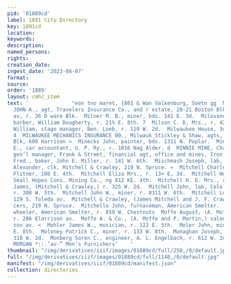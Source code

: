 ```yaml
---
pid: '01889cd'
label: 1891 City Directory
key: 1891cd
location: 
keywords: 
description: 
named_persons: 
rights: 
creation_date: 
ingest_date: '2023-08-07'
format: 
source: 
order: '1889'
layout: cmhc_item
text: '              "eon tno maret, {861 & Wan Valkenburg, Soetn gg  MON                                    MILNER
  JOHN A., agt, Travelers Insurance Co., and r estate, 20-21 Boston Blk, 402 Harrison
  av, r. 26 D ware Blk.  Milner M. B., miner, bds. 141 E. 3d.  Milovanovitch Demetre,
  barber, William Dougherty, r. 21% E. 8th. 7  Milson C. D, Mrs., r. 423 E. 8th.  Milton
  William, stage manager, Ben. Loeb, r. 110 W. 2d.  Milwaukee House, 3d, cor. Oak.
  4  MILWAUKEE MECHANICS INSURANCE 00., Milwauk Stickley & Shaw, agts, DeMaineville
  Blk, 600 Harrison »  Minecks John, painter, bds. 1311 N. Poplar.  Mincks William
  E., car accountant, U. P. Ry., r. 1016 Nag Alder. d  MINNIE MINE, Charles L. Hill,
  gen’l manager, Frank & Street, financial agt, office and mines, Iron Hill.  Minor
  Fred., baker, John E. Miller, r. 141 W. 6th.  Mischmash Joseph, lab, Elgin Smelter.  Mitchell
  Alexander, clk, Mitchell & Crawley, 219 N. Spruce. «  Mitchell Charles, lab, David
  Flitner, 108 E. 4th.  Mitchell Eliza Mrs., r. 13+ E, 3d.  Mitchell Horace C., foreman,
  Small Hopes Cons. Mining Co., ng 812 KE. 4th.  Mitchell H. E. Mrs., r. 414 W. 3d.  Mitchell
  James, (Mitchell & Crawley,) r. 325 W. 2d.  Mitchell John, lab, Colo. Mid. Ry.,
  r. 308 W. 5th.  Mitchell John W., miner, r. 8311 W. 6th.  Mitchell Louis N., miner,
  129 S. Toledo av.  Mitchell & Crawley, (James Mitchell and J. F. Crawley,) gros
  cers, 219 N. Spruce.  Mitchello John, furnaceman, American Smelter.  Moelk Henry,
  wheeler, American Smelter, r. 850 W. Chestnuts  Moffe August, (A. Moffe & Co.,)
  r. 206 Elarrison av.  Moffe A. & Co., (A. Moffe and P. Martin,) saloon, 206 Harrix
  son av. <  Mohler James W., musician, r. 122 E. 5th.  Moler John, mining, r. 580
  E. 8th.  Moloney Patrick C., miner, r. 133 W. 8th.  Monaghan Joseph, smelter, r.
  318 W. 2d.  Monberg Soren C., engineer, A. L. Engelbach, r. 612 W. 2d.  BROWN &
  MORGAN *::.‘av-” Men’s Furnishers’    '
thumbnail: "/img/derivatives/iiif/images/01889cd/full/250,/0/default.jpg"
full: "/img/derivatives/iiif/images/01889cd/full/1140,/0/default.jpg"
manifest: "/img/derivatives/iiif/01889cd/manifest.json"
collection: directories
---
```


